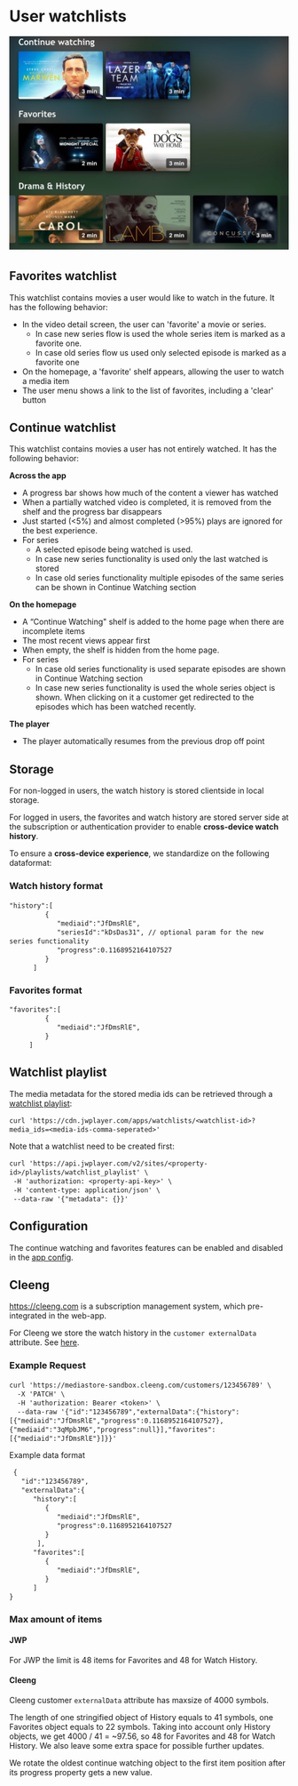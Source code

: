 # User watchlists

<img title="" src="./../_images/watchlist.jpg" alt="continue-watchting" width="542">

######

## Favorites watchlist

This watchlist contains movies a user would like to watch in the future. It has the following behavior:

- In the video detail screen, the user can 'favorite' a movie or series.
  - In case new series flow is used the whole series item is marked as a favorite one.
  - In case old series flow us used only selected episode is marked as a favorite one
- On the homepage, a 'favorite' shelf appears, allowing the user to watch a media item
- The user menu shows a link to the list of favorites, including a 'clear' button

## Continue watchlist

This watchlist contains movies a user has not entirely watched. It has the following behavior:

**Across the app**

- A progress bar shows how much of the content a viewer has watched
- When a partially watched video is completed, it is removed from the shelf and the progress bar disappears
- Just started (<5%) and almost completed (>95%) plays are ignored for the best experience.
- For series
  - A selected episode being watched is used.
  - In case new series functionality is used only the last watched is stored
  - In case old series functionality multiple episodes of the same series can be shown in Continue Watching section

**On the homepage**

- A “Continue Watching" shelf is added to the home page when there are incomplete items
- The most recent views appear first
- When empty, the shelf is hidden from the home page.
- For series
  - In case old series functionality is used separate episodes are shown in Continue Watching section
  - In case new series functionality is used the whole series object is shown. When clicking on it a customer get redirected to the episodes which has been watched recently.

**The player**

- The player automatically resumes from the previous drop off point

## Storage

For non-logged in users, the watch history is stored clientside in local storage.

For logged in users, the favorites and watch history are stored server side at the subscription or authentication provider to enable **cross-device watch history**.

To ensure a **cross-device experience**, we standardize on the following dataformat:

### Watch history format

```
"history":[
         {
            "mediaid":"JfDmsRlE",
            "seriesId":"kDsDas31", // optional param for the new series functionality
            "progress":0.1168952164107527
         }
      ]
```

### Favorites format

```
"favorites":[
         {
            "mediaid":"JfDmsRlE",
         }
     ]
```

## Watchlist playlist

The media metadata for the stored media ids can be retrieved through a [watchlist playlist](https://developer.jwplayer.com/jwplayer/docs/creating-and-using-a-watchlist-playlist):

```
curl 'https://cdn.jwplayer.com/apps/watchlists/<watchlist-id>?media_ids=<media-ids-comma-seperated>'
```

Note that a watchlist need to be created first:

```
curl 'https://api.jwplayer.com/v2/sites/<property-id>/playlists/watchlist_playlist' \
 -H 'authorization: <property-api-key>' \
 -H 'content-type: application/json' \
 --data-raw '{"metadata": {}}'
```

## Configuration

The continue watching and favorites features can be enabled and disabled in the [app config](/docs/configuration.md).

## Cleeng

https://cleeng.com is a subscription management system, which pre-integrated in the web-app.

For Cleeng we store the watch history in the `customer externalData` attribute. See [here](https://developers.cleeng.com/reference/fetch-customers-data).

### Example Request

```
curl 'https://mediastore-sandbox.cleeng.com/customers/123456789' \
  -X 'PATCH' \
  -H 'authorization: Bearer <token>' \
  --data-raw '{"id":"123456789","externalData":{"history":[{"mediaid":"JfDmsRlE","progress":0.1168952164107527},{"mediaid":"3qMpbJM6","progress":null}],"favorites":[{"mediaid":"JfDmsRlE"}]}}'
```

Example data format

```
 {
   "id":"123456789",
   "externalData":{
      "history":[
         {
            "mediaid":"JfDmsRlE",
            "progress":0.1168952164107527
         }
       ],
      "favorites":[
         {
            "mediaid":"JfDmsRlE",
         }
      ]
}
```

### Max amount of items

#### JWP

For JWP the limit is 48 items for Favorites and 48 for Watch History.

#### Cleeng

Cleeng customer `externalData` attribute has maxsize of 4000 symbols.

The length of one stringified object of History equals to 41 symbols, one Favorites object equals to 22 symbols. Taking into account only History objects, we get 4000 / 41 = ~97.56, so 48 for Favorites and 48 for Watch History. We also leave some extra space for possible further updates.

We rotate the oldest continue watching object to the first item position after its progress property gets a new value.
